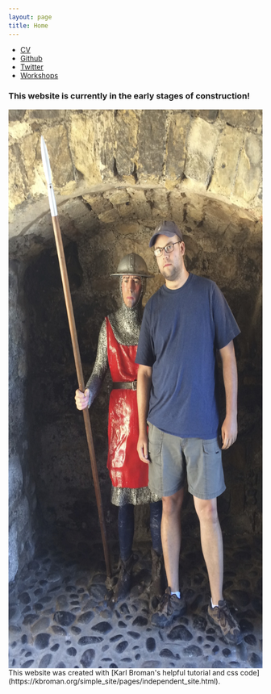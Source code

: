 ```yaml
---
layout: page
title: Home
---
```


<div class="navbar">
  <div class="navbar-inner">
      <ul class="nav">
          <li><a href="{{ BASE_PATH }}/assets/CV/Gavin_Douglas_CV.pdf">CV</a></li>
          <li><a href="https://github.com/gavinmdouglas">Github</a></li>
          <li><a href="https://twitter.com/gavin_m_douglas">Twitter</a></li>
          <li><a href="{{ BASE_PATH }}/pages/workshops.html">Workshops</a></li>
      </ul>
  </div>
</div>

### This website is currently in the early stages of construction!

<td class="left">
        <img src="assets/pictures/personal/carrickfergus_guard.jpg" alt="assets/pictures/personal/carrickfergus_guard.jpg" title="carrickfergus_guard" align="middle" height="1108" width="684">
</td>
<br>
This website was created with [Karl Broman's helpful tutorial and css code](https://kbroman.org/simple_site/pages/independent_site.html).
